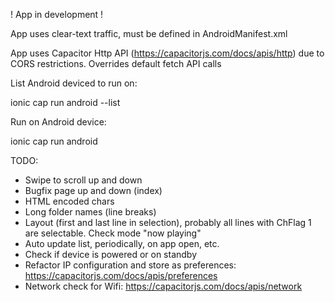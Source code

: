 ! App in development !
 
App uses clear-text traffic, must be defined in AndroidManifest.xml

App uses Capacitor Http API (https://capacitorjs.com/docs/apis/http) due to CORS restrictions. Overrides default fetch API calls

List Android deviced to run on:

ionic cap run android --list

Run on Android device:

ionic cap run android

TODO:
* Swipe to scroll up and down
* Bugfix page up and down (index)
* HTML encoded chars
* Long folder names (line breaks)
* Layout (first and last line in selection), probably all lines with ChFlag 1 are selectable. Check mode "now playing"
* Auto update list, periodically, on app open, etc.
* Check if device is powered or on standby
* Refactor IP configuration and store as preferences: https://capacitorjs.com/docs/apis/preferences
* Network check for Wifi: https://capacitorjs.com/docs/apis/network
